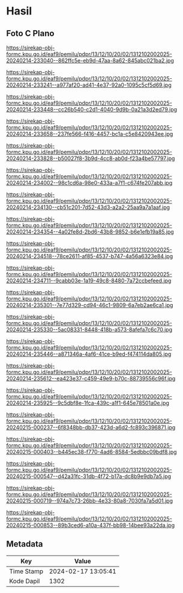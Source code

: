 # Hasil

## Foto C Plano

https://sirekap-obj-formc.kpu.go.id/eaf9/pemilu/pdpr/13/12/10/20/02/1312102002025-20240214-233040--862ffc5e-eb9d-47aa-8a62-845abc021ba2.jpg

https://sirekap-obj-formc.kpu.go.id/eaf9/pemilu/pdpr/13/12/10/20/02/1312102002025-20240214-233241--a977af20-ad41-4e37-92a0-1095c5cf5d69.jpg

https://sirekap-obj-formc.kpu.go.id/eaf9/pemilu/pdpr/13/12/10/20/02/1312102002025-20240214-233448--cc26b540-c2d1-4040-9d9b-0a21a3d2ed79.jpg

https://sirekap-obj-formc.kpu.go.id/eaf9/pemilu/pdpr/13/12/10/20/02/1312102002025-20240214-233658--237fe566-f416-4457-bc1a-c5e8420943ee.jpg

https://sirekap-obj-formc.kpu.go.id/eaf9/pemilu/pdpr/13/12/10/20/02/1312102002025-20240214-233828--b50027f8-3b9d-4cc8-ab0d-f23a4be57797.jpg

https://sirekap-obj-formc.kpu.go.id/eaf9/pemilu/pdpr/13/12/10/20/02/1312102002025-20240214-234002--98c1cd6a-98e0-433a-a7f1-c674fe207abb.jpg

https://sirekap-obj-formc.kpu.go.id/eaf9/pemilu/pdpr/13/12/10/20/02/1312102002025-20240214-234130--cb51c201-7d52-43d3-a2a2-25aa9a7a1aaf.jpg

https://sirekap-obj-formc.kpu.go.id/eaf9/pemilu/pdpr/13/12/10/20/02/1312102002025-20240214-234354--4a02fe8d-2bd6-43b8-9852-b6e1efb19a85.jpg

https://sirekap-obj-formc.kpu.go.id/eaf9/pemilu/pdpr/13/12/10/20/02/1312102002025-20240214-234518--78ce2611-af85-4537-b747-4a56a6323e84.jpg

https://sirekap-obj-formc.kpu.go.id/eaf9/pemilu/pdpr/13/12/10/20/02/1312102002025-20240214-234711--9cabb03e-1a19-49c8-8480-7a72ccbefeed.jpg

https://sirekap-obj-formc.kpu.go.id/eaf9/pemilu/pdpr/13/12/10/20/02/1312102002025-20240214-235301--7e77d329-cd94-46c1-9809-6a7eb2ae6ca1.jpg

https://sirekap-obj-formc.kpu.go.id/eaf9/pemilu/pdpr/13/12/10/20/02/1312102002025-20240214-235330--5ac08331-8448-418b-a573-8afefa7c6c70.jpg

https://sirekap-obj-formc.kpu.go.id/eaf9/pemilu/pdpr/13/12/10/20/02/1312102002025-20240214-235446--a871346a-4af6-41ce-b9ed-f474114da805.jpg

https://sirekap-obj-formc.kpu.go.id/eaf9/pemilu/pdpr/13/12/10/20/02/1312102002025-20240214-235612--ea423e37-c459-49e9-b70c-88739556c96f.jpg

https://sirekap-obj-formc.kpu.go.id/eaf9/pemilu/pdpr/13/12/10/20/02/1312102002025-20240214-235925--9c5dbf8e-1fca-439c-a1f1-645e78501a0e.jpg

https://sirekap-obj-formc.kpu.go.id/eaf9/pemilu/pdpr/13/12/10/20/02/1312102002025-20240215-000237--6f8348bb-db37-423d-a6d2-fc893c396871.jpg

https://sirekap-obj-formc.kpu.go.id/eaf9/pemilu/pdpr/13/12/10/20/02/1312102002025-20240215-000403--b445ec38-f770-4ad6-8584-5edbbc09bdf8.jpg

https://sirekap-obj-formc.kpu.go.id/eaf9/pemilu/pdpr/13/12/10/20/02/1312102002025-20240215-000547--d42a31fc-31db-4f72-b17a-dc8b9e9db7a5.jpg

https://sirekap-obj-formc.kpu.go.id/eaf9/pemilu/pdpr/13/12/10/20/02/1312102002025-20240215-000719--974a7c73-26bb-4e33-80a8-7030fa7a5d01.jpg

https://sirekap-obj-formc.kpu.go.id/eaf9/pemilu/pdpr/13/12/10/20/02/1312102002025-20240215-000853--89b3ced6-a10a-437f-bb98-14bee93a22da.jpg


## Metadata

| Key        | Value               |
| ---------- | ------------------- |
| Time Stamp | 2024-02-17 13:05:41 |
| Kode Dapil | 1302                |



